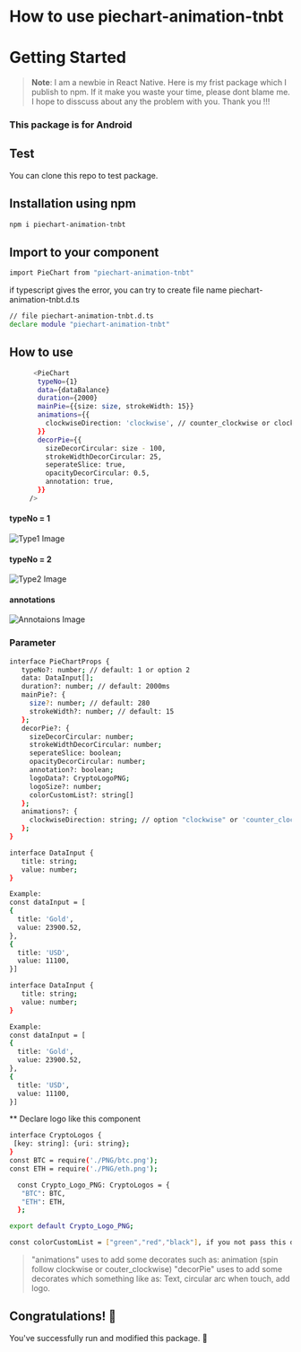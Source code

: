 
# How to use piechart-animation-tnbt
# Getting Started

>**Note**: I am a newbie in React Native. Here is my frist package which I publish to npm. If it make you waste your time, please dont blame me. 
I hope to disscuss about any the problem with you. Thank you !!!

### This package is for Android
## Test
You can clone this repo to test package.

## Installation using npm
   ```bash
   npm i piechart-animation-tnbt
   ```
## Import to your component
   ```bash
   import PieChart from "piechart-animation-tnbt"
   ```
   if typescript gives the error, you can try to create file name piechart-animation-tnbt.d.ts
   ```bash
   // file piechart-animation-tnbt.d.ts
   declare module "piechart-animation-tnbt"
   ```

## How to use
   ```bash
         <PieChart
          typeNo={1}
          data={dataBalance}
          duration={2000}
          mainPie={{size: size, strokeWidth: 15}}
          animations={{
            clockwiseDirection: 'clockwise', // counter_clockwise or clockwise
          }}
          decorPie={{
            sizeDecorCircular: size - 100,
            strokeWidthDecorCircular: 25,
            seperateSlice: true,
            opacityDecorCircular: 0.5,
            annotation: true,
          }}
        />
   ```
#### typeNo = 1
   ![Type1 Image](https://github.com/tiennguyen12g/piechart-animation-tnbt/blob/main/src/assets/demoImage/type1.png)
#### typeNo = 2
   ![Type2 Image](https://github.com/tiennguyen12g/piechart-animation-tnbt/blob/main/src/assets/demoImage/type2.png)
#### annotations
   ![Annotaions Image](https://github.com/tiennguyen12g/piechart-animation-tnbt/blob/main/src/assets/demoImage/annotaions.png)

### Parameter
   ```bash
   interface PieChartProps {
      typeNo?: number; // default: 1 or option 2
      data: DataInput[]; 
      duration?: number; // default: 2000ms
      mainPie?: {
        size?: number; // default: 280
        strokeWidth?: number; // default: 15
      };
      decorPie?: {
        sizeDecorCircular: number;
        strokeWidthDecorCircular: number;
        seperateSlice: boolean;
        opacityDecorCircular: number;
        annotation?: boolean;
        logoData?: CryptoLogoPNG;
        logoSize?: number;
        colorCustomList?: string[]
      };
      animations?: {
        clockwiseDirection: string; // option "clockwise" or 'counter_clockwise'
      };
   }
   ```
   ```bash
   interface DataInput {
      title: string;
      value: number;
   }

   Example: 
   const dataInput = [
   {
     title: 'Gold',
     value: 23900.52,
   },
   {
     title: 'USD',
     value: 11100,
   }]
   ```
   ```bash
   interface DataInput {
      title: string;
      value: number;
   }

   Example: 
   const dataInput = [
   {
     title: 'Gold',
     value: 23900.52,
   },
   {
     title: 'USD',
     value: 11100,
   }]
   ```
   ** Declare logo like this component
   ```bash
   interface CryptoLogos {
    [key: string]: {uri: string};
   }
   const BTC = require('./PNG/btc.png');
   const ETH = require('./PNG/eth.png');
  
     const Crypto_Logo_PNG: CryptoLogos = {
      "BTC": BTC,
      "ETH": ETH,
     };

   export default Crypto_Logo_PNG;
   ```
   ```bash
   const colorCustomList = ["green","red","black"], if you not pass this data, the code will auto create random color.
   ```
   > "animations" uses to add some decorates such as: animation (spin follow clockwise or couter_clockwise)
   > "decorPie" uses to add some decorates which something like as: Text, circular arc when touch, add logo.

## Congratulations! :tada:

You've successfully run and modified this package. :partying_face:

